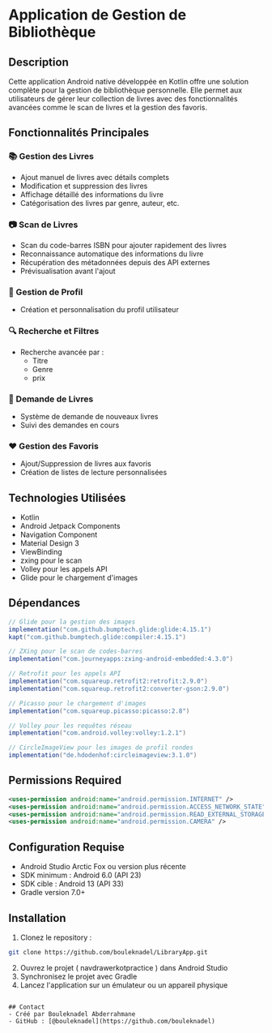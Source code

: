 # Application de Gestion de Bibliothèque

## Description
Cette application Android native développée en Kotlin offre une solution complète pour la gestion de bibliothèque personnelle. Elle permet aux utilisateurs de gérer leur collection de livres avec des fonctionnalités avancées comme le scan de livres et la gestion des favoris.

## Fonctionnalités Principales

### 📚 Gestion des Livres
- Ajout manuel de livres avec détails complets
- Modification et suppression des livres
- Affichage détaillé des informations du livre
- Catégorisation des livres par genre, auteur, etc.

### 📷 Scan de Livres
- Scan du code-barres ISBN pour ajouter rapidement des livres
- Reconnaissance automatique des informations du livre
- Récupération des métadonnées depuis des API externes
- Prévisualisation avant l'ajout

### 👤 Gestion de Profil
- Création et personnalisation du profil utilisateur

### 🔍 Recherche et Filtres
- Recherche avancée par :
  - Titre
  - Genre
  - prix

### 📱 Demande de Livres
- Système de demande de nouveaux livres
- Suivi des demandes en cours

### ❤️ Gestion des Favoris
- Ajout/Suppression de livres aux favoris
- Création de listes de lecture personnalisées

## Technologies Utilisées
- Kotlin
- Android Jetpack Components
- Navigation Component
- Material Design 3
- ViewBinding
- zxing pour le scan
- Volley pour les appels API
- Glide pour le chargement d'images

## Dépendances
```gradle
// Glide pour la gestion des images
implementation("com.github.bumptech.glide:glide:4.15.1")
kapt("com.github.bumptech.glide:compiler:4.15.1")

// ZXing pour le scan de codes-barres
implementation("com.journeyapps:zxing-android-embedded:4.3.0")

// Retrofit pour les appels API
implementation("com.squareup.retrofit2:retrofit:2.9.0")
implementation("com.squareup.retrofit2:converter-gson:2.9.0")

// Picasso pour le chargement d'images
implementation("com.squareup.picasso:picasso:2.8")

// Volley pour les requêtes réseau
implementation("com.android.volley:volley:1.2.1")

// CircleImageView pour les images de profil rondes
implementation("de.hdodenhof:circleimageview:3.1.0")
```

## Permissions Required
```xml
<uses-permission android:name="android.permission.INTERNET" />
<uses-permission android:name="android.permission.ACCESS_NETWORK_STATE" />
<uses-permission android:name="android.permission.READ_EXTERNAL_STORAGE" />
<uses-permission android:name="android.permission.CAMERA" />
```

## Configuration Requise
- Android Studio Arctic Fox ou version plus récente
- SDK minimum : Android 6.0 (API 23)
- SDK cible : Android 13 (API 33)
- Gradle version 7.0+

## Installation
1. Clonez le repository :
```bash
git clone https://github.com/bouleknadel/LibraryApp.git
```
2. Ouvrez le projet ( navdrawerkotpractice ) dans Android Studio
3. Synchronisez le projet avec Gradle
4. Lancez l'application sur un émulateur ou un appareil physique

```

## Contact
- Créé par Bouleknadel Abderrahmane
- GitHub : [@bouleknadel](https://github.com/bouleknadel)
